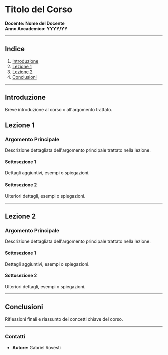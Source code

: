
# **Titolo del Corso**
**Docente: Nome del Docente**  
**Anno Accademico: YYYY/YY**

---

## **Indice**
1. [Introduzione](#introduzione)
2. [Lezione 1](#lezione-1)
3. [Lezione 2](#lezione-2)
4. [Conclusioni](#conclusioni)

---

## **Introduzione**
Breve introduzione al corso o all'argomento trattato.

## **Lezione 1**
### Argomento Principale
Descrizione dettagliata dell'argomento principale trattato nella lezione.

#### Sottosezione 1
Dettagli aggiuntivi, esempi o spiegazioni.

#### Sottosezione 2
Ulteriori dettagli, esempi o spiegazioni.

---

## **Lezione 2**
### Argomento Principale
Descrizione dettagliata dell'argomento principale trattato nella lezione.

#### Sottosezione 1
Dettagli aggiuntivi, esempi o spiegazioni.

#### Sottosezione 2
Ulteriori dettagli, esempi o spiegazioni.

---

## **Conclusioni**
Riflessioni finali e riassunto dei concetti chiave del corso.

---

<!-- Footer with contact information -->
### Contatti
- **Autore:** Gabriel Rovesti

